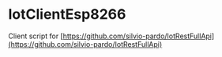 ﻿# IotClientEsp8266

Client script for [https://github.com/silvio-pardo/IotRestFullApi](https://github.com/silvio-pardo/IotRestFullApi)
